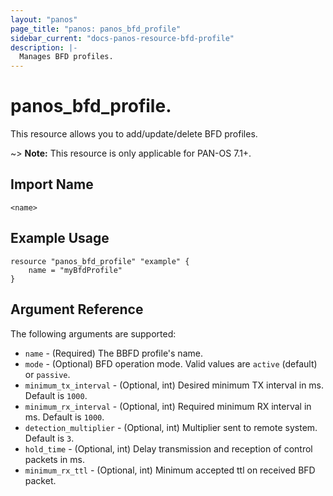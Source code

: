 ```yaml
---
layout: "panos"
page_title: "panos: panos_bfd_profile"
sidebar_current: "docs-panos-resource-bfd-profile"
description: |-
  Manages BFD profiles.
---
```


# panos_bfd_profile.

This resource allows you to add/update/delete BFD profiles.

~> **Note:** This resource is only applicable for PAN-OS 7.1+.


## Import Name

```
<name>
```


## Example Usage

```hcl
resource "panos_bfd_profile" "example" {
    name = "myBfdProfile"
}
```

## Argument Reference

The following arguments are supported:

* `name` - (Required) The BBFD profile's name.
* `mode` - (Optional) BFD operation mode.  Valid values are `active` (default)
  or `passive`.
* `minimum_tx_interval` - (Optional, int) Desired minimum TX interval in
  ms.  Default is `1000`.
* `minimum_rx_interval` - (Optional, int) Required minimum RX interval in
  ms.  Default is `1000`.
* `detection_multiplier` - (Optional, int) Multiplier sent to remote
  system.  Default is `3`.
* `hold_time` - (Optional, int) Delay transmission and reception of control
  packets in ms.
* `minimum_rx_ttl` - (Optional, int) Minimum accepted ttl on received BFD
  packet.
